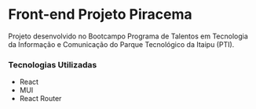 # Front-end Projeto Piracema

Projeto desenvolvido no Bootcampo Programa de Talentos em Tecnologia da Informação e Comunicação do Parque Tecnológico da Itaipu (PTI).

### Tecnologias Utilizadas

- React
- MUI
- React Router